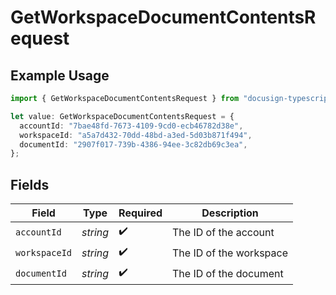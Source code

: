 # GetWorkspaceDocumentContentsRequest

## Example Usage

```typescript
import { GetWorkspaceDocumentContentsRequest } from "docusign-typescript-test-2/models/operations";

let value: GetWorkspaceDocumentContentsRequest = {
  accountId: "7bae48fd-7673-4109-9cd0-ecb46782d38e",
  workspaceId: "a5a7d432-70dd-48bd-a3ed-5d03b871f494",
  documentId: "2907f017-739b-4386-94ee-3c82db69c3ea",
};
```

## Fields

| Field                   | Type                    | Required                | Description             |
| ----------------------- | ----------------------- | ----------------------- | ----------------------- |
| `accountId`             | *string*                | :heavy_check_mark:      | The ID of the account   |
| `workspaceId`           | *string*                | :heavy_check_mark:      | The ID of the workspace |
| `documentId`            | *string*                | :heavy_check_mark:      | The ID of the document  |